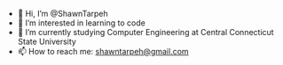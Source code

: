 - 👋 Hi, I’m @ShawnTarpeh
- 👀 I’m interested in learning to code
- 🌱 I’m currently studying Computer Engineering at Central Connecticut State University
- 📫 How to reach me: shawntarpeh@gmail.com

<!---
ShawnTarpeh/ShawnTarpeh is a ✨ special ✨ repository because its `README.md` (this file) appears on your GitHub profile.
You can click the Preview link to take a look at your changes.
--->
